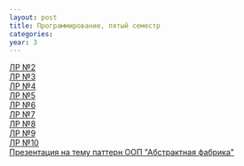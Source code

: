 ```yaml
---
layout: post
title: Программирование, пятый семестр
categories: 
year: 3
---
```


[ЛР №2](https://replit.com/@sergey290601/sem5-lr2?v=1)\
[ЛР №3](https://replit.com/@sergey290601/sem5-lr3?v=1)\
[ЛР №4](https://replit.com/@sergey290601/sem5-lr4?v=1)\
[ЛР №5](https://replit.com/@sergey290601/sem5-lr5?v=1)\
[ЛР №6](https://replit.com/@sergey290601/sem5-lr6?v=1)\
[ЛР №7](https://replit.com/@sergey290601/sem5-lr7?v=1)\
[ЛР №8](https://replit.com/@sergey290601/sem5-lr8?v=1)\
[ЛР №9](https://replit.com/@sergey290601/sem5-lr9?v=1)\
[ЛР №10](https://replit.com/@sergey290601/sem5-lr10?v=1)\
[Презентация на тему паттерн ООП "Абстрактная фабрика"](https://replit.com/@sergey290601/AbstractFactory?v=1)
